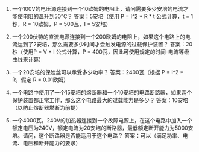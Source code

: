 

1. 一个100V的电压源连接到一个10欧姆的电阻上，请问需要多少安培的电流才能使电阻的温升到50℃？
答案：5安培（使用 P = I^2 * R * t 公式计算，t = 1秒，R = 10欧姆，P = 500瓦，I = 5安培）

2. 一个200伏特的直流电源连接到一个200欧姆的电阻上，如果这个电路上的电流达到了2安培，那么需要多少时间才会触发电源的过载保护装置？
答案：20秒（使用P = V * I 公式计算，P = 400瓦，因此可使用规定的时间-电流等级曲线来计算）

3. 一个20安培的保险丝可以承受多少功率？
答案：2400瓦（根据 P = I^2 * R，假定 R = 0.01欧姆）

4. 一个电路中使用了一个15安培的熔断器和一个10安培的电路断路器，如果两个保护装置都正常工作，那么这个电路最大的过载能力是多少？
答案：10安培（以防止熔断器燃断为前提）

5. 一个4000瓦，240V的加热器连接到一个故障电源上，在这个电路中加入一个额定电压为240V，额定电流为20安培的断路器，最低额定断开能力为5000安培。请问，这个断路器是否能适用于这个电路？
答案：可以（满足功率、电流、电压和断开能力的要求）